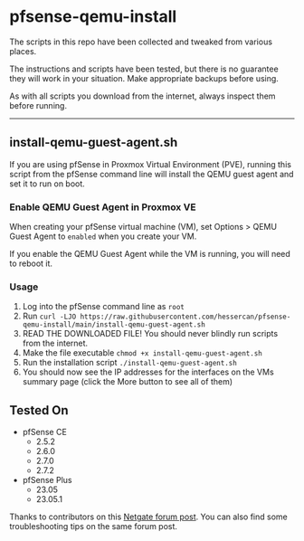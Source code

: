 # pfsense-qemu-install

The scripts in this repo have been collected and tweaked from various places. 

The instructions and scripts have been tested, but there is no guarantee they will work in your situation. Make appropriate backups before using. 

As with all scripts you download from the internet, always inspect them before running. 


---

## install-qemu-guest-agent.sh

If you are using pfSense in Proxmox Virtual Environment (PVE), running this script from the pfSense command line will install the QEMU guest agent and set it to run on boot.


### Enable QEMU Guest Agent in Proxmox VE

When creating your pfSense virtual machine (VM), set Options > QEMU Guest Agent to `enabled` when you create your VM.

If you enable the QEMU Guest Agent while the VM is running, you will need to reboot it.


### Usage

1. Log into the pfSense command line as `root`
2. Run `curl -LJO https://raw.githubusercontent.com/hessercan/pfsense-qemu-install/main/install-qemu-guest-agent.sh`
3. READ THE DOWNLOADED FILE! You should never blindly run scripts from the internet.
4. Make the file executable `chmod +x install-qemu-guest-agent.sh`
5. Run the installation script `./install-qemu-guest-agent.sh`
6. You should now see the IP addresses for the interfaces on the VMs summary page (click the More button to see all of them)

## Tested On

- pfSense CE
  - 2.5.2
  - 2.6.0
  - 2.7.0
  - 2.7.2
- pfSense Plus
  - 23.05
  - 23.05.1

Thanks to contributors on this [Netgate forum post](https://forum.netgate.com/topic/162083/pfsense-vm-on-proxmox-qemu-agent-installation). You can also find some troubleshooting tips on the same forum post. 
